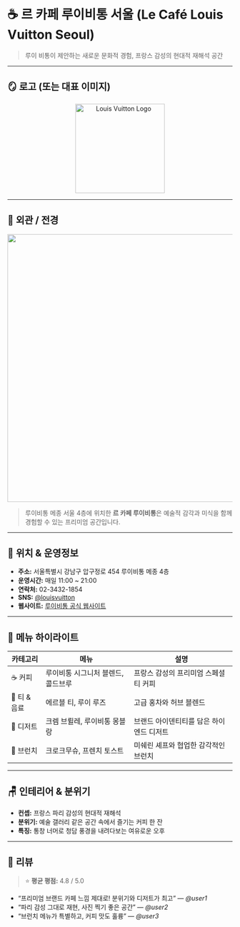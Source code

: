 # ☕ 르 카페 루이비통 서울 (Le Café Louis Vuitton Seoul)

> 루이 비통이 제안하는 새로운 문화적 경험, 프랑스 감성의 현대적 재해석 공간

---

## 🪞 로고 (또는 대표 이미지)

<p align="center">
  <img src="https://upload.wikimedia.org/wikipedia/commons/thumb/7/76/Louis_Vuitton_logo_and_wordmark.svg/165px-Louis_Vuitton_logo_and_wordmark.svg.png" alt="Louis Vuitton Logo" width="200"/>
</p>

---

## 🌇 외관 / 전경

<p align="center">
  <img src="https://cdn.eyesmag.com/content/uploads/posts/2025/07/31/k1-93913a7b-4c3c-4fa4-8a09-9494e57935e7.jpg" width="600"/>
</p>

> 루이비통 메종 서울 4층에 위치한 **르 카페 루이비통**은 예술적 감각과 미식을 함께 경험할 수 있는 프리미엄 공간입니다.  

---

## 📍 위치 & 운영정보

- **주소:** 서울특별시 강남구 압구정로 454 루이비통 메종 4층  
- **운영시간:** 매일 11:00 ~ 21:00  
- **연락처:** 02-3432-1854  
- **SNS:** [@louisvuitton](https://www.instagram.com/louisvuitton/)  
- **웹사이트:** [루이비통 공식 웹사이트](https://kr.louisvuitton.com)  

---

## 🍰 메뉴 하이라이트

| 카테고리 | 메뉴 | 설명 |
|-----------|--------|------|
| ☕ 커피 | 루이비통 시그니처 블렌드, 콜드브루 | 프랑스 감성의 프리미엄 스페셜티 커피 |
| 🍵 티 & 음료 | 에르블 티, 루이 루즈 | 고급 홍차와 허브 블렌드 |
| 🍮 디저트 | 크렘 브륄레, 루이비통 몽블랑 | 브랜드 아이덴티티를 담은 하이엔드 디저트 |
| 🥐 브런치 | 크로크무슈, 프렌치 토스트 | 미쉐린 셰프와 협업한 감각적인 브런치 |

---

## 🪑 인테리어 & 분위기

- **컨셉:** 프랑스 파리 감성의 현대적 재해석  
- **분위기:** 예술 갤러리 같은 공간 속에서 즐기는 커피 한 잔  
- **특징:** 통창 너머로 청담 풍경을 내려다보는 여유로운 오후

---

## 📝 리뷰

> ⭐ **평균 평점:** 4.8 / 5.0  

- “프리미엄 브랜드 카페 느낌 제대로! 분위기와 디저트가 최고” — *@user1*  
- “파리 감성 그대로 재현, 사진 찍기 좋은 공간” — *@user2*  
- “브런치 메뉴가 특별하고, 커피 맛도 훌륭” — *@user3*  
